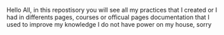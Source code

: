 Hello All, in this repostisory you will see all my practices that I created or I had in differents pages, courses or officual pages documentation that I used to improve my knowledge 
I do not have power on my house, sorry